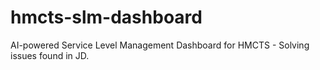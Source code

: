 # hmcts-slm-dashboard
AI-powered Service Level Management Dashboard for HMCTS - Solving issues found in JD.
